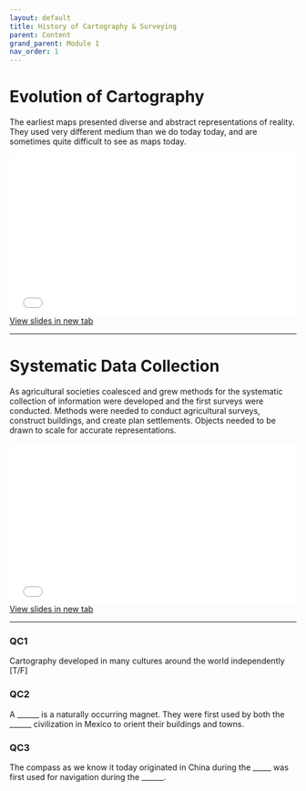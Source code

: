 ```yaml
---
layout: default
title: History of Cartography & Surveying
parent: Content
grand_parent: Module 1
nav_order: 1
---
```



# Evolution of Cartography

The earliest maps presented diverse and abstract representations of reality.  They used very different medium than we do today today, and are sometimes quite difficult to see as maps today.  

<div style="overflow: hidden;
  padding-top: 56.25%;
  position: relative">
  <iframe src="content/EarlyHistoy.html" title="Processes" scrolling="no" frameborder="0"
    style="border: 0;
   height: 100%;
   left: 0;
   position: absolute;
   top: 0;
   width: 100%;">
   <p>Your browser does not support iframes.</p>
 </iframe>
</div>
<a href="content/EarlyHistoy.html" target="_blank">View slides in new tab</a>

---

# Systematic Data Collection

As agricultural societies coalesced and grew methods for the systematic collection of information were developed and the first surveys were conducted.  Methods were needed to conduct agricultural surveys, construct buildings, and create plan settlements.  Objects needed to be drawn to scale for accurate representations.

<div style="overflow: hidden;
  padding-top: 56.25%;
  position: relative">
  <iframe src="content/Surveys.html" title="Processes" scrolling="no" frameborder="0"
    style="border: 0;
   height: 100%;
   left: 0;
   position: absolute;
   top: 0;
   width: 100%;">
   <p>Your browser does not support iframes.</p>
 </iframe>
</div>
<a href="content/Surveys.html" target="_blank">View slides in new tab</a>

---


### QC1 

Cartography developed in many cultures around the world independently [T/F]

<!-- T -->

### QC2

A ______ is a naturally occurring magnet.  They were first used by both the ______ civilization in Mexico to orient their buildings and towns.

<!-- Lodestone, Olmec-->

### QC3

The compass as we know it today originated in China during the _____ was first used for navigation during the ______.

<!-- Han Dynasty, Song Dynasty -->

